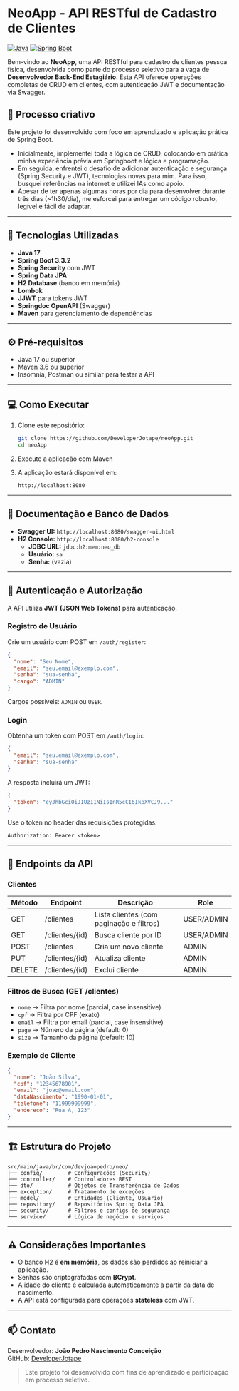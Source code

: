 
# NeoApp - API RESTful de Cadastro de Clientes

[![Java](https://img.shields.io/badge/Java-17-blue)](https://www.oracle.com/java/)
[![Spring Boot](https://img.shields.io/badge/Spring_Boot-3.3.2-brightgreen)](https://spring.io/projects/spring-boot)

Bem-vindo ao **NeoApp**, uma API RESTful para cadastro de clientes pessoa física, desenvolvida como parte do processo seletivo para a vaga de **Desenvolvedor Back-End Estagiário**. Esta API oferece operações completas de CRUD em clientes, com autenticação JWT e documentação via Swagger.

## 📝 Processo criativo

Este projeto foi desenvolvido com foco em aprendizado e aplicação prática de Spring Boot.  
- Inicialmente, implementei toda a lógica de CRUD, colocando em prática minha experiência prévia em Springboot e lógica e programação.  
- Em seguida, enfrentei o desafio de adicionar autenticação e segurança (Spring Security e JWT), tecnologias novas para mim. Para isso, busquei referências na internet e utilizei IAs como apoio.  
- Apesar de ter apenas algumas horas por dia para desenvolver durante três dias (~1h30/dia), me esforcei para entregar um código robusto, legível e fácil de adaptar.

---

## 🚀 Tecnologias Utilizadas

- **Java 17**
- **Spring Boot 3.3.2**
- **Spring Security** com JWT
- **Spring Data JPA**
- **H2 Database** (banco em memória)
- **Lombok**
- **JJWT** para tokens JWT
- **Springdoc OpenAPI** (Swagger)
- **Maven** para gerenciamento de dependências

---

## ⚙️ Pré-requisitos

- Java 17 ou superior
- Maven 3.6 ou superior
- Insomnia, Postman ou similar para testar a API

---

## 💻 Como Executar

1. Clone este repositório:
   ```bash
   git clone https://github.com/DeveloperJotape/neoApp.git
   cd neoApp
   ```
2. Execute a aplicação com Maven

3. A aplicação estará disponível em:  
   ```
   http://localhost:8080
   ```

---

## 📄 Documentação e Banco de Dados

- **Swagger UI:** `http://localhost:8080/swagger-ui.html`
- **H2 Console:** `http://localhost:8080/h2-console`
  - **JDBC URL:** `jdbc:h2:mem:neo_db`
  - **Usuário:** `sa`
  - **Senha:** (vazia)

---

## 🔐 Autenticação e Autorização

A API utiliza **JWT (JSON Web Tokens)** para autenticação.

### Registro de Usuário
Crie um usuário com POST em `/auth/register`:

```json
{
  "nome": "Seu Nome",
  "email": "seu.email@exemplo.com",
  "senha": "sua-senha",
  "cargo": "ADMIN"
}
```

Cargos possíveis: `ADMIN` ou `USER`.

### Login
Obtenha um token com POST em `/auth/login`:

```json
{
  "email": "seu.email@exemplo.com",
  "senha": "sua-senha"
}
```

A resposta incluirá um JWT:

```json
{
  "token": "eyJhbGciOiJIUzI1NiIsInR5cCI6IkpXVCJ9..."
}
```

Use o token no header das requisições protegidas:

```
Authorization: Bearer <token>
```

---

## 📌 Endpoints da API

### Clientes

| Método | Endpoint | Descrição | Role |
|--------|---------|-----------|------|
| GET    | /clientes | Lista clientes (com paginação e filtros) | USER/ADMIN |
| GET    | /clientes/{id} | Busca cliente por ID | USER/ADMIN |
| POST   | /clientes | Cria um novo cliente | ADMIN |
| PUT    | /clientes/{id} | Atualiza cliente | ADMIN |
| DELETE | /clientes/{id} | Exclui cliente | ADMIN |

### Filtros de Busca (GET /clientes)

- `nome` → Filtra por nome (parcial, case insensitive)
- `cpf` → Filtra por CPF (exato)
- `email` → Filtra por email (parcial, case insensitive)
- `page` → Número da página (default: 0)
- `size` → Tamanho da página (default: 10)

### Exemplo de Cliente
```json
{
  "nome": "João Silva",
  "cpf": "12345678901",
  "email": "joao@email.com",
  "dataNascimento": "1990-01-01",
  "telefone": "11999999999",
  "endereco": "Rua A, 123"
}
```

---

## 🏗️ Estrutura do Projeto

```
src/main/java/br/com/devjoaopedro/neo/
├── config/        # Configurações (Security)
├── controller/    # Controladores REST
├── dto/           # Objetos de Transferência de Dados
├── exception/     # Tratamento de exceções
├── model/         # Entidades (Cliente, Usuario)
├── repository/    # Repositórios Spring Data JPA
├── security/      # Filtros e configs de segurança
└── service/       # Lógica de negócio e serviços
```

---

## ⚠️ Considerações Importantes

- O banco H2 é **em memória**, os dados são perdidos ao reiniciar a aplicação.
- Senhas são criptografadas com **BCrypt**.
- A idade do cliente é calculada automaticamente a partir da data de nascimento.
- A API está configurada para operações **stateless** com JWT.

---

## 📫 Contato

Desenvolvedor: **João Pedro Nascimento Conceição**  
GitHub: [DeveloperJotape](https://github.com/DeveloperJotape)  

> Este projeto foi desenvolvido com fins de aprendizado e participação em processo seletivo.
